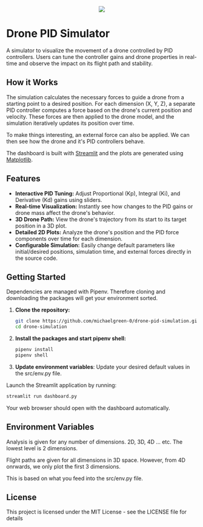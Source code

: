 <p align="center">
  <img src="https://github.com/user-attachments/assets/b60290c2-2efd-4693-82c9-de2b34a36c50" />
</p>

# Drone PID Simulator

A simulator to visualize the movement of a drone controlled by PID controllers. Users can tune the controller gains and drone properties in real-time and observe the impact on its flight path and stability.

## How it Works
The simulation calculates the necessary forces to guide a drone from a starting point to a desired position. For each dimension (X, Y, Z), a separate PID controller computes a force based on the drone's current position and velocity. These forces are then applied to the drone model, and the simulation iteratively updates its position over time.

To make things interesting, an external force can also be applied. We can then see how the drone and it's PID controllers behave.

The dashboard is built with [Streamlit](https://streamlit.io/) and the plots are generated using [Matplotlib](https://matplotlib.org/).

## Features

- **Interactive PID Tuning:** Adjust Proportional (Kp), Integral (Ki), and Derivative (Kd) gains using sliders.
- **Real-time Visualization:** Instantly see how changes to the PID gains or drone mass affect the drone's behavior.
- **3D Drone Path:** View the drone's trajectory from its start to its target position in a 3D plot.
- **Detailed 2D Plots:** Analyze the drone's position and the PID force components over time for each dimension.
- **Configurable Simulation:** Easily change default parameters like initial/desired positions, simulation time, and external forces directly in the source code.

## Getting Started

Dependencies are managed with Pipenv. Therefore cloning and downloading the packages will get your environment sorted.

1.  **Clone the repository:**
    ```bash
    git clone https://github.com/michaelgreen-0/drone-pid-simulation.git
    cd drone-simulation
    ```

2.  **Install the packages and start pipenv shell:**
    ```bash
    pipenv install
    pipenv shell
    ```

3. **Update environment variables**: Update your desired default values in the src/env.py file.

Launch the Streamlit application by running:
```bash
streamlit run dashboard.py
```
Your web browser should open with the dashboard automatically.

## Environment Variables

Analysis is given for any number of dimensions. 2D, 3D, 4D ... etc. The lowest level is 2 dimensions.

Flight paths are given for all dimensions in 3D space. However, from 4D onrwards, we only plot the first 3 dimensions.

This is based on what you feed into the src/env.py file.

## License

This project is licensed under the MIT License - see the LICENSE file for details

